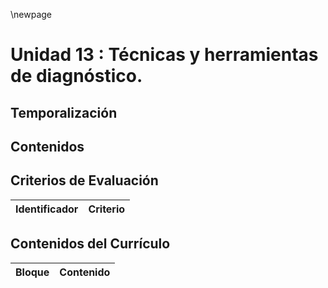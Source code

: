 \newpage

# Unidad 13 : Técnicas y herramientas de diagnóstico. 

## Temporalización

## Contenidos 


## Criterios de Evaluación 

| Identificador | Criterio  |
| -: |-----------|

## Contenidos del Currículo

| Bloque | Contenido | 
| -: | --------------|